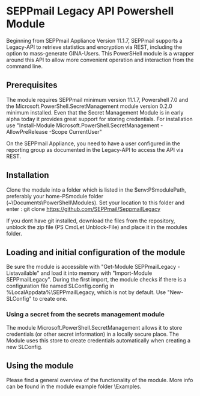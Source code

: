 # SEPPmail Legacy API Powershell Module

Beginning from SEPPmail Appliance Version 11.1.7, SEPPmail supports a Legacy-API to retrieve statistics and encryption via REST, including the option to mass-generate GINA-Users. This PowerSHell module is a wrapper around this API to allow more convenient operation and interaction from the command line.

## Prerequisites

The module requires SEPPmail minimum version 11.1.7, Powershell 7.0 and the Microsoft.PowerShell.SecretManagement module version 0.2.0 minimum installed. Even that the Secret Management Module is in early alpha today it provides great support for storing credentials. For installation use "Install-Module Microsoft.PowerShell.SecretManagement -AllowPreRelease -Scope CurrentUser"

On the SEPPmail Appliance, you need to have a user configured in the reporting group as documented in the Legacy-API to access the API via REST.

## Installation

Clone the module into a folder which is listed in the $env:PSmodulePath, preferably your home-PSmodule folder (~\Documents\PowerShell\Modules). Set your location to this folder and enter :
git clone https://github.com/SEPPmail/SeppmailLegacy

If you dont have git installed, download the files from the repository, unblock the zip file (PS CmdLet Unblock-File) and place it in the modules folder.

## Loading and initial configuration of the module

Be sure the module is accessible with "Get-Module SEPPmailLegacy -Listavailable" and load it into memory with "Import-Module SEPPmailLegacy".
During the first import, the module checks if there is a configuration file named SLConfig.config in %LocalAppdata%\SEPPmailLegacy, which is not by default. Use "New-SLConfig" to create one.

### Using a secret from the secrets management module

The module Microsoft.PowerShell.SecretManagement allows it to store credentials (or other secret information) in a locally secure place. The Module uses this store to create credentials automatically when creating a new SLConfig.

## Using the module

Please find a general overview of the functionality of the module. More info can be found in the module example folder \Examples.
